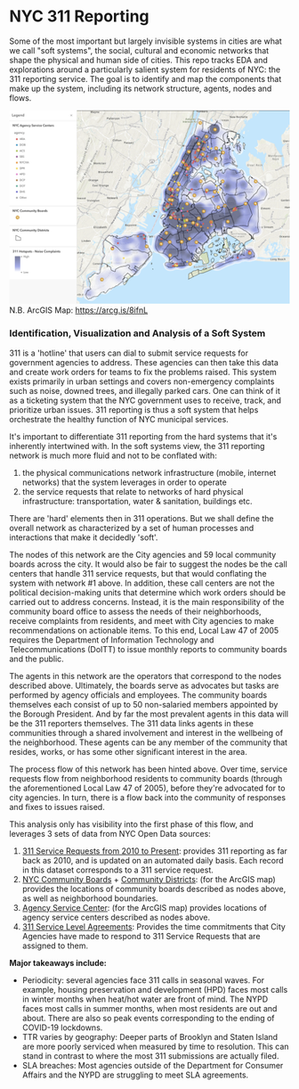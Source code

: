 # NYC 311 Reporting

Some of the most important but largely invisible systems in cities are what we call "soft systems", the social, cultural and economic networks that shape the physical and human side of cities. This repo tracks EDA and explorations around a particularly salient system for residents of NYC: the 311 reporting service. The goal is to identify and map the components that make up the system, including its network structure, agents, nodes and flows.

![ArcGIS Map](assets/311_snapshot.png)
N.B. ArcGIS Map: https://arcg.is/8ifnL

### Identification, Visualization and Analysis of a Soft System

311 is a 'hotline' that users can dial to submit service requests for government agencies to address. These agencies can then take this data and create work orders for teams to fix the problems raised. This system exists primarily in urban settings and covers non-emergency complaints such as noise, downed trees, and illegally parked cars. One can think of it as a ticketing system that the NYC government uses to receive, track, and prioritize urban issues. 311 reporting is thus a soft system that helps orchestrate the healthy function of NYC municipal services.

It's important to differentiate 311 reporting from the hard systems that it's inherently intertwined with. In the soft systems view, the 311 reporting network is much more fluid and not to be conflated with:

1. the physical communications network infrastructure (mobile, internet networks) that the system leverages in order to operate
2. the service requests that relate to networks of hard physical infrastructure: transportation, water & sanitation, buildings etc.

There are 'hard' elements then in 311 operations. But we shall define the overall network as characterized by a set of human processes and interactions that make it decidedly 'soft'.

The nodes of this network are the City agencies and 59 local community boards across the city. It would also be fair to suggest the nodes be the call centers that handle 311 service requests, but that would conflating the system with network #1 above. In addition, these call centers are not the political decision-making units that determine which work orders should be carried out to address concerns. Instead, it is the main responsibility of the community board office to assess the needs of their neighborhoods, receive complaints from residents, and meet with City agencies to make recommendations on actionable items. To this end, Local Law 47 of 2005 requires the Department of Information Technology and Telecommunications (DoITT) to issue monthly reports to community boards and the public.

The agents in this network are the operators that correspond to the nodes described above. Ultimately, the boards serve as advocates but tasks are performed by agency officials and employees. The community boards themselves each consist of up to 50 non-salaried members appointed by the Borough President. And by far the most prevalent agents in this data will be the 311 reporters themselves. The 311 data links agents in these communities through a shared involvement and interest in the wellbeing of the neighborhood. These agents can be any member of the community that resides, works, or has some other significant interest in the area.

The process flow of this network has been hinted above. Over time, service requests flow from neighborhood residents to community boards (through the aforementioned Local Law 47 of 2005), before they're advocated for to city agencies. In turn, there is a flow back into the community of responses and fixes to issues raised.

This analysis only has visibility into the first phase of this flow, and leverages 3 sets of data from NYC Open Data sources:

1. [311 Service Requests from 2010 to Present](https://data.cityofnewyork.us/Social-Services/311-Service-Requests-from-2010-to-Present/erm2-nwe9): provides 311 reporting as far back as 2010, and is updated on an automated daily basis. Each record in this dataset corresponds to a 311 service request.
2. [NYC Community Boards](https://data.cityofnewyork.us/City-Government/NYC-Community-Boards/ruf7-3wgc) + [Community Districts](https://data.cityofnewyork.us/City-Government/Community-Districts/yfnk-k7r4): (for the ArcGIS map) provides the locations of community boards described as nodes above, as well as neighborhood boundaries.
3. [Agency Service Center](https://data.cityofnewyork.us/Social-Services/Agency-Service-Center/nn5y-wmuj): (for the ArcGIS map) provides locations of agency service centers described as nodes above.
4. [311 Service Level Agreements](https://data.cityofnewyork.us/City-Government/311-Service-Level-Agreements/cs9t-e3x8): Provides the time commitments that City Agencies have made to respond to 311 Service Requests that are assigned to them.

**Major takeaways include:**
- Periodicity: several agencies face 311 calls in seasonal waves. For example, housing preservation and development (HPD) faces most calls in winter months when heat/hot water are front of mind. The NYPD faces most calls in summer months, when most residents are out and about. There are also so peak events corresponding to the ending of COVID-19 lockdowns.
- TTR varies by geography: Deeper parts of Brooklyn and Staten Island are more poorly serviced when measured by time to resolution. This can stand in contrast to where the most 311 submissions are actually filed.
- SLA breaches: Most agencies outside of the Department for Consumer Affairs and the NYPD are struggling to meet SLA agreements.
